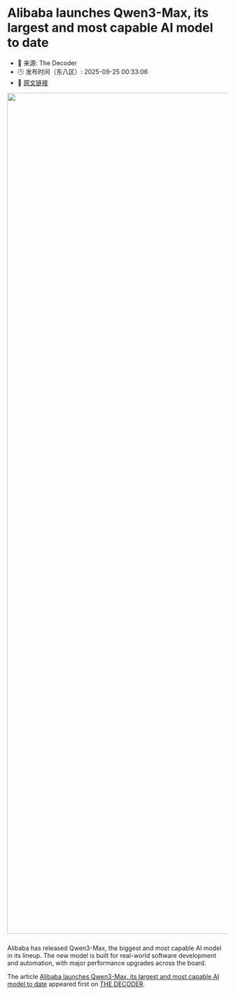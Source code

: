 # Alibaba launches Qwen3-Max, its largest and most capable AI model to date
- 📅 来源: The Decoder
- 🕒 发布时间（东八区）: 2025-09-25 00:33:06
- 🔗 [原文链接](https://the-decoder.com/alibaba-launches-qwen3-max-its-largest-and-most-capable-ai-model-to-date/)

<p><img alt="" class="attachment-full size-full wp-post-image" height="1080" src="https://the-decoder.com/wp-content/uploads/2025/09/Qwen3-Max-Teaser.jpg" style="height: auto; margin-bottom: 10px;" width="1920" /></p>
<p>        Alibaba has released Qwen3-Max, the biggest and most capable AI model in its lineup. The new model is built for real-world software development and automation, with major performance upgrades across the board.</p>
<p>The article <a href="https://the-decoder.com/alibaba-launches-qwen3-max-its-largest-and-most-capable-ai-model-to-date/">Alibaba launches Qwen3-Max, its largest and most capable AI model to date</a> appeared first on <a href="https://the-decoder.com">THE DECODER</a>.</p>